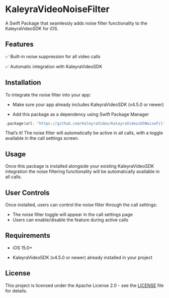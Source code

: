 # KaleyraVideoNoiseFilter

A Swift Package that seamlessly adds noise filter functionality to the KaleyraVideoSDK for iOS.

## Features

✅ Built-in noise suppression for all video calls

✅ Automatic integration with KaleyraVideoSDK

## Installation

To integrate the noise filter into your app:

- Make sure your app already includes KaleyraVideoSDK (v4.5.0 or newer)

- Add this package as a dependency using Swift Package Manager

```swift
.package(url: "https://github.com/KaleyraVideo/KaleyraVideoiOSNoiseFilter.git", branch: "master")
```
That’s it! The noise filter will automatically be active in all calls, with a toggle available in the call settings screen.

## Usage

Once this package is installed alongside your existing KaleyraVideoSDK integration the noise filtering functionality will be automatically available in all calls.

## User Controls

Once installed, users can control the noise filter through the call settings:

- The noise filter toggle will appear in the call settings page
- Users can enable/disable the feature during active calls

## Requirements

- iOS 15.0+

- KaleyraVideoSDK (v4.5.0 or newer) already installed in your project

## License

This project is licensed under the Apache License 2.0 - see the [LICENSE](LICENSE) file for details.
